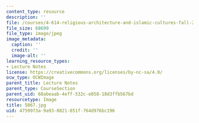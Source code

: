 ```yaml
---
content_type: resource
description: ''
file: /courses/4-614-religious-architecture-and-islamic-cultures-fall-2002/4759973a9a930821851f764d976bc196_5067.jpg
file_size: 68699
file_type: image/jpeg
image_metadata:
  caption: ''
  credit: ''
  image-alt: ''
learning_resource_types:
- Lecture Notes
license: https://creativecommons.org/licenses/by-nc-sa/4.0/
ocw_type: OCWImage
parent_title: Lecture Notes
parent_type: CourseSection
parent_uid: 68abeaab-4eff-532c-e858-18d3ffb567bd
resourcetype: Image
title: 5067.jpg
uid: 4759973a-9a93-0821-851f-764d976bc196
---
```

